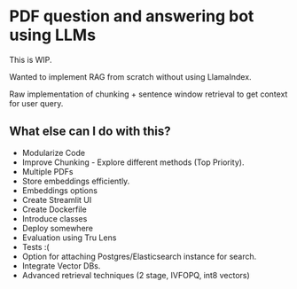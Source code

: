 # PDF question and answering bot using LLMs

This is WIP.

Wanted to implement RAG from scratch without using LlamaIndex.

Raw implementation of chunking + sentence window retrieval to get context for user query.


## What else can I do with this?

- Modularize Code
- Improve Chunking - Explore different methods (Top Priority).
- Multiple PDFs
- Store embeddings efficiently.
- Embeddings options
- Create Streamlit UI
- Create Dockerfile
- Introduce classes
- Deploy somewhere
- Evaluation using Tru Lens
- Tests :(
- Option for attaching Postgres/Elasticsearch instance for search.
- Integrate Vector DBs.
- Advanced retrieval techniques (2 stage, IVFOPQ, int8 vectors)